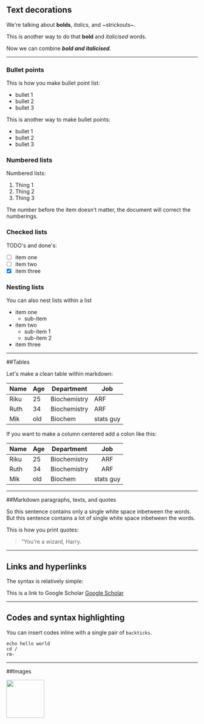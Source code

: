 ## Text decorations 
We're talking about **bolds**, *italics*, and ~strickouts~. 

This is another way to do that __bold__ and _italicised_ words. 

Now we can combine **_bold and italicised_**. 

-----------------------------

### Bullet points

This is how you make bullet point list:
* bullet 1
* bullet 2 
* bullet 3 

This is another way to make bullet points: 
- bullet 1
- bullet 2
- bullet 3  

### Numbered lists 

Numbered lists:
1. Thing 1
2. Thing 2
3. Thing 3 

The number before the item doesn't matter, the document will correct the numberings. 

### Checked lists 

TODO's and done's:

- [ ] item one 
- [ ] item two
- [x] item three 

### Nesting lists 

You can also nest lists within a list 
- item one 
  - sub-item 
- item two 
  - sub-item 1
  - sub-item 2 
- item three 

---------------

##Tables 

Let's make a clean table within markdown:

| Name | Age | Department | Job | 
|---|---|---|---|
|Riku|25|Biochemistry|ARF| 
|Ruth|34|Biochemistry|ARF|
|Mik|old|Biochem|stats guy| 

If you want to make a column centered add a colon like this: 

| Name | Age | Department | Job | 
|---|---|---|:---:|
|Riku|25|Biochemistry|ARF| 
|Ruth|34|Biochemistry|ARF|
|Mik|old|Biochem|stats guy|

-------------

##Markdown paragraphs, texts, and quotes 

So this sentence contains only a single white space inbetween the words.
But this      sentence      contains a  lot of   single white        space inbetween the        words.

This is how you print quotes:

> "You're a wizard, Harry.

-----------

## Links and hyperlinks

The syntax is relatively simple:

This is a link to Google Scholar [Google Scholar](https://scholar.google.co.nz/)

-----------

## Codes and syntax highlighting 

You can insert codes inline with a single pair of `backticks`. 

```
echo hello world 
cd / 
rm- 
```
------------

##Images 

<img src = "image.jpg" width=100/>
